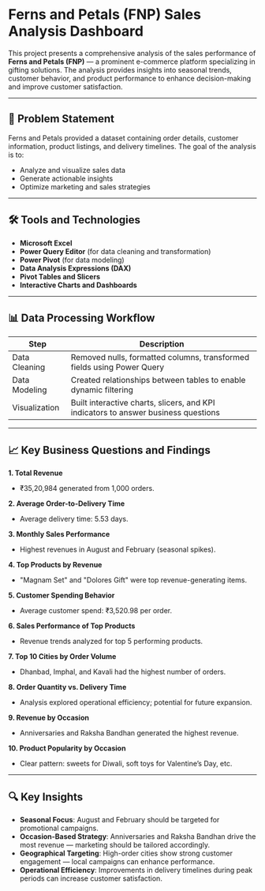 # Ferns and Petals (FNP) Sales Analysis Dashboard

This project presents a comprehensive analysis of the sales performance of **Ferns and Petals (FNP)** — a prominent e-commerce platform specializing in gifting solutions. The analysis provides insights into seasonal trends, customer behavior, and product performance to enhance decision-making and improve customer satisfaction.

---

## 📌 Problem Statement

Ferns and Petals provided a dataset containing order details, customer information, product listings, and delivery timelines. The goal of the analysis is to:

- Analyze and visualize sales data
- Generate actionable insights
- Optimize marketing and sales strategies

---

## 🛠 Tools and Technologies

- **Microsoft Excel**
- **Power Query Editor** (for data cleaning and transformation)
- **Power Pivot** (for data modeling)
- **Data Analysis Expressions (DAX)**
- **Pivot Tables and Slicers**
- **Interactive Charts and Dashboards**

---

## 📊 Data Processing Workflow

| Step            | Description                                                                 |
|-----------------|-----------------------------------------------------------------------------|
| Data Cleaning   | Removed nulls, formatted columns, transformed fields using Power Query      |
| Data Modeling   | Created relationships between tables to enable dynamic filtering            |
| Visualization   | Built interactive charts, slicers, and KPI indicators to answer business questions |

---

## 📈 Key Business Questions and Findings

**1. Total Revenue**  
- ₹35,20,984 generated from 1,000 orders.

**2. Average Order-to-Delivery Time**  
- Average delivery time: 5.53 days.

**3. Monthly Sales Performance**  
- Highest revenues in August and February (seasonal spikes).

**4. Top Products by Revenue**  
- "Magnam Set" and "Dolores Gift" were top revenue-generating items.

**5. Customer Spending Behavior**  
- Average customer spend: ₹3,520.98 per order.

**6. Sales Performance of Top Products**  
- Revenue trends analyzed for top 5 performing products.

**7. Top 10 Cities by Order Volume**  
- Dhanbad, Imphal, and Kavali had the highest number of orders.

**8. Order Quantity vs. Delivery Time**  
- Analysis explored operational efficiency; potential for future expansion.

**9. Revenue by Occasion**  
- Anniversaries and Raksha Bandhan generated the highest revenue.

**10. Product Popularity by Occasion**  
- Clear pattern: sweets for Diwali, soft toys for Valentine’s Day, etc.

---

## 🔍 Key Insights

- **Seasonal Focus**: August and February should be targeted for promotional campaigns.
- **Occasion-Based Strategy**: Anniversaries and Raksha Bandhan drive the most revenue — marketing should be tailored accordingly.
- **Geographical Targeting**: High-order cities show strong customer engagement — local campaigns can enhance performance.
- **Operational Efficiency**: Improvements in delivery timelines during peak periods can increase customer satisfaction.

